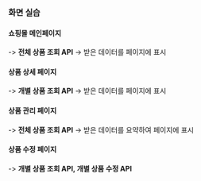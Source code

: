 ### 화면 실습
#### 쇼핑몰 메인페이지
-> **전체 상품 조회 API** -> 받은 데이터를 페이지에 표시
#### 상품 상세 페이지
-> **개별 상품 조회 API** -> 받은 데이터를 페이지에 표시
#### 상품 관리 페이지
-> **전체 상품 조회 API** -> 받은 데이터를 요약하여 페이지에 표시
#### 상품 수정 페이지
-> **개별 상품 조회 API, 개별 상품 수정 API**